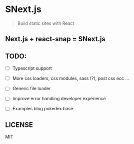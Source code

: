# SNext.js
> Build static sites with React

## Next.js + react-snap = SNext.js


## TODO:
- [ ] Typescript support
- [ ] More css loaders, css modules, sass (?), post css ecc ...
- [ ] Generic file loader
- [ ] Improve error handling developer experience
- [ ] Examples blog pokedex base


## LICENSE
MIT